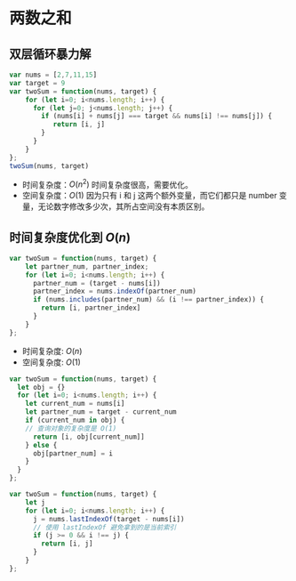 # 两数之和

## 双层循环暴力解

```js
var nums = [2,7,11,15]
var target = 9
var twoSum = function(nums, target) {
    for (let i=0; i<nums.length; i++) {
      for (let j=0; j<nums.length; j++) {
        if (nums[i] + nums[j] === target && nums[i] !== nums[j]) {
           return [i, j]
        }
      }
    }
};
twoSum(nums, target)
```

- 时间复杂度：$O(n^2)$
  时间复杂度很高，需要优化。
- 空间复杂度：$O(1)$
  因为只有 i 和 j 这两个额外变量，而它们都只是 number 变量，无论数字修改多少次，其所占空间没有本质区别。

## 时间复杂度优化到 $O(n)$

```js
var twoSum = function(nums, target) {
    let partner_num, partner_index;
    for (let i=0; i<nums.length; i++) {
      partner_num = (target - nums[i])
      partner_index = nums.indexOf(partner_num)
      if (nums.includes(partner_num) && (i !== partner_index)) {
        return [i, partner_index]
      }
    }
};
```

- 时间复杂度: $O(n)$
- 空间复杂度: $O(1)$

```js
var twoSum = function(nums, target) {
  let obj = {}
  for (let i=0; i<nums.length; i++) {
    let current_num = nums[i]
    let partner_num = target - current_num
    if (current_num in obj) {
    // 查询对象的复杂度是 O(1)
      return [i, obj[current_num]]
    } else {
      obj[partner_num] = i
    }
  }
};
```

```js
var twoSum = function(nums, target) {
    let j
    for (let i=0; i<nums.length; i++) {
      j = nums.lastIndexOf(target - nums[i])
      // 使用 lastIndexOf 避免拿到的是当前索引
      if (j >= 0 && i !== j) {
        return [i, j]
      }
    }
};
```